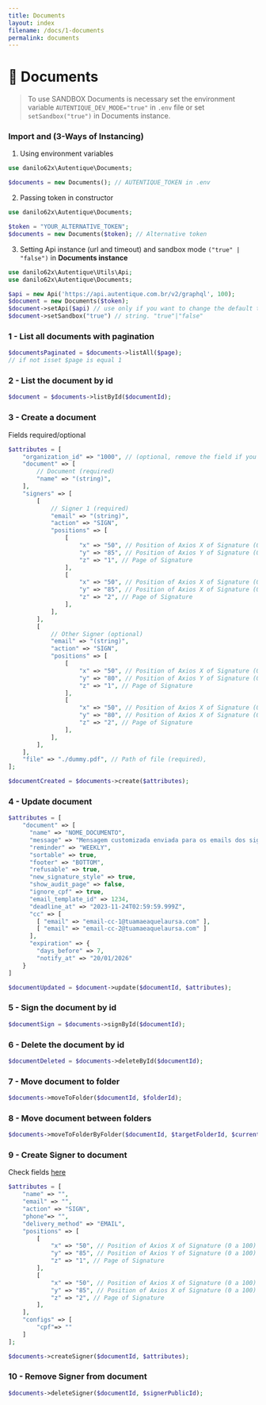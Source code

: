 ```yaml
---
title: Documents
layout: index
filename: /docs/1-documents
permalink: documents
---
```


# 📄 Documents

> To use SANDBOX Documents is necessary set the environment variable `AUTENTIQUE_DEV_MODE="true"` in `.env` file or set `setSandbox("true")` in Documents instance.

### Import and (3-Ways of Instancing)

1) Using environment variables
```php
use danilo62x\Autentique\Documents;

$documents = new Documents(); // AUTENTIQUE_TOKEN in .env
```

2) Passing token in constructor

```php
use danilo62x\Autentique\Documents;

$token = "YOUR_ALTERNATIVE_TOKEN";
$documents = new Documents($token); // Alternative token
```

3) Setting Api instance (url and timeout) and sandbox mode `("true" | "false")` in **Documents instance**

```php
use danilo62x\Autentique\Utils\Api;
use danilo62x\Autentique\Documents;

$api = new Api('https://api.autentique.com.br/v2/graphql', 100);
$document = new Documents($token);
$document->setApi($api) // use only if you want to change the default timeout 60 seconds
$document->setSandbox("true") // string. "true"|"false"
```

### 1 - List all documents with pagination

```php
$documentsPaginated = $documents->listAll($page);
// if not isset $page is equal 1
```

### 2 - List the document by id

```php
$document = $documents->listById($documentId);
```

### 3 - Create a document

Fields required/optional

```php
$attributes = [
    "organization_id" => "1000", // (optional, remove the field if you not using)
    "document" => [
        // Document (required)
        "name" => "(string)",
    ],
    "signers" => [
        [
            // Signer 1 (required)
            "email" => "(string)",
            "action" => "SIGN",
            "positions" => [
                [
                    "x" => "50", // Position of Axios X of Signature (0 a 100)
                    "y" => "85", // Position of Axios Y of Signature (0 a 100)
                    "z" => "1", // Page of Signature
                ],
                [
                    "x" => "50", // Position of Axios X of Signature (0 a 100)
                    "y" => "85", // Position of Axios X of Signature (0 a 100)
                    "z" => "2", // Page of Signature
                ],
            ],
        ],
        [
            // Other Signer (optional)
            "email" => "(string)",
            "action" => "SIGN",
            "positions" => [
                [
                    "x" => "50", // Position of Axios X of Signature (0 a 100)
                    "y" => "80", // Position of Axios Y of Signature (0 a 100)
                    "z" => "1", // Page of Signature
                ],
                [
                    "x" => "50", // Position of Axios X of Signature (0 a 100)
                    "y" => "80", // Position of Axios X of Signature (0 a 100)
                    "z" => "2", // Page of Signature
                ],
            ],
        ],
    ],
    "file" => "./dummy.pdf", // Path of file (required),
];

$documentCreated = $documents->create($attributes);
```

### 4 - Update document

```php
$attributes = [
    "document" => [
      "name" => "NOME_DOCUMENTO",
      "message" => "Mensagem customizada enviada para os emails dos signatários",
      "reminder" => "WEEKLY",
      "sortable" => true,
      "footer" => "BOTTOM",
      "refusable" => true,
      "new_signature_style" => true,
      "show_audit_page" => false,
      "ignore_cpf" => true,
      "email_template_id" => 1234,
      "deadline_at" => "2023-11-24T02:59:59.999Z",
      "cc" => [
        [ "email" => "email-cc-1@tuamaeaquelaursa.com" ],
        [ "email" => "email-cc-2@tuamaeaquelaursa.com" ]
      ],
      "expiration" => {
        "days_before" => 7,
        "notify_at" => "20/01/2026"
    }
]

$documentUpdated = $document->update($documentId, $attributes);
```

### 5 - Sign the document by id

```php
$documentSign = $documents->signById($documentId);
```

### 6 - Delete the document by id

```php
$documentDeleted = $documents->deleteById($documentId);
```

### 7 - Move document to folder

```php
$documents->moveToFolder($documentId, $folderId);
```

### 8 - Move document between folders

```php
$documents->moveToFolderByFolder($documentId, $targetFolderId, $currentFolderId);
```

### 9 - Create Signer to document

Check fields [here](https://docs.autentique.com.br/api/mutations/adicionar-signatario)

```php
$attributes = [
    "name" => "",
    "email" => "",
    "action" => "SIGN",
    "phone"=> "",
    "delivery_method" => "EMAIL",
    "positions" => [
        [
            "x" => "50", // Position of Axios X of Signature (0 a 100)
            "y" => "85", // Position of Axios Y of Signature (0 a 100)
            "z" => "1", // Page of Signature
        ],
        [
            "x" => "50", // Position of Axios X of Signature (0 a 100)
            "y" => "85", // Position of Axios X of Signature (0 a 100)
            "z" => "2", // Page of Signature
        ],
    ],
    "configs" => [
        "cpf"=> ""
    ]
];

$documents->createSigner($documentId, $attributes);
```

### 10 - Remove Signer from document

```php
$documents->deleteSigner($documentId, $signerPublicId);
```